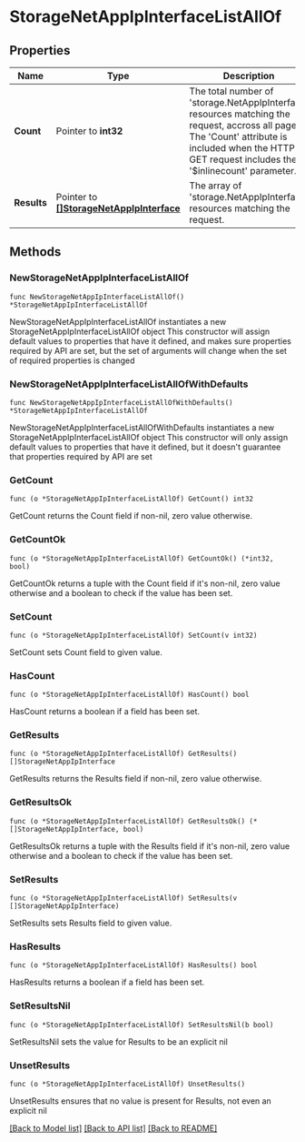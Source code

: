 # StorageNetAppIpInterfaceListAllOf

## Properties

Name | Type | Description | Notes
------------ | ------------- | ------------- | -------------
**Count** | Pointer to **int32** | The total number of &#39;storage.NetAppIpInterface&#39; resources matching the request, accross all pages. The &#39;Count&#39; attribute is included when the HTTP GET request includes the &#39;$inlinecount&#39; parameter. | [optional] 
**Results** | Pointer to [**[]StorageNetAppIpInterface**](StorageNetAppIpInterface.md) | The array of &#39;storage.NetAppIpInterface&#39; resources matching the request. | [optional] 

## Methods

### NewStorageNetAppIpInterfaceListAllOf

`func NewStorageNetAppIpInterfaceListAllOf() *StorageNetAppIpInterfaceListAllOf`

NewStorageNetAppIpInterfaceListAllOf instantiates a new StorageNetAppIpInterfaceListAllOf object
This constructor will assign default values to properties that have it defined,
and makes sure properties required by API are set, but the set of arguments
will change when the set of required properties is changed

### NewStorageNetAppIpInterfaceListAllOfWithDefaults

`func NewStorageNetAppIpInterfaceListAllOfWithDefaults() *StorageNetAppIpInterfaceListAllOf`

NewStorageNetAppIpInterfaceListAllOfWithDefaults instantiates a new StorageNetAppIpInterfaceListAllOf object
This constructor will only assign default values to properties that have it defined,
but it doesn't guarantee that properties required by API are set

### GetCount

`func (o *StorageNetAppIpInterfaceListAllOf) GetCount() int32`

GetCount returns the Count field if non-nil, zero value otherwise.

### GetCountOk

`func (o *StorageNetAppIpInterfaceListAllOf) GetCountOk() (*int32, bool)`

GetCountOk returns a tuple with the Count field if it's non-nil, zero value otherwise
and a boolean to check if the value has been set.

### SetCount

`func (o *StorageNetAppIpInterfaceListAllOf) SetCount(v int32)`

SetCount sets Count field to given value.

### HasCount

`func (o *StorageNetAppIpInterfaceListAllOf) HasCount() bool`

HasCount returns a boolean if a field has been set.

### GetResults

`func (o *StorageNetAppIpInterfaceListAllOf) GetResults() []StorageNetAppIpInterface`

GetResults returns the Results field if non-nil, zero value otherwise.

### GetResultsOk

`func (o *StorageNetAppIpInterfaceListAllOf) GetResultsOk() (*[]StorageNetAppIpInterface, bool)`

GetResultsOk returns a tuple with the Results field if it's non-nil, zero value otherwise
and a boolean to check if the value has been set.

### SetResults

`func (o *StorageNetAppIpInterfaceListAllOf) SetResults(v []StorageNetAppIpInterface)`

SetResults sets Results field to given value.

### HasResults

`func (o *StorageNetAppIpInterfaceListAllOf) HasResults() bool`

HasResults returns a boolean if a field has been set.

### SetResultsNil

`func (o *StorageNetAppIpInterfaceListAllOf) SetResultsNil(b bool)`

 SetResultsNil sets the value for Results to be an explicit nil

### UnsetResults
`func (o *StorageNetAppIpInterfaceListAllOf) UnsetResults()`

UnsetResults ensures that no value is present for Results, not even an explicit nil

[[Back to Model list]](../README.md#documentation-for-models) [[Back to API list]](../README.md#documentation-for-api-endpoints) [[Back to README]](../README.md)


